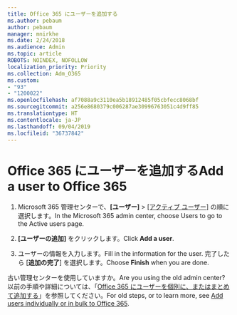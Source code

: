```yaml
---
title: Office 365 にユーザーを追加する
ms.author: pebaum
author: pebaum
manager: mnirkhe
ms.date: 2/24/2018
ms.audience: Admin
ms.topic: article
ROBOTS: NOINDEX, NOFOLLOW
localization_priority: Priority
ms.collection: Adm_O365
ms.custom:
- "93"
- "1200022"
ms.openlocfilehash: af7088a9c3110ea5b18912485f05cbfecc8068bf
ms.sourcegitcommit: a256e8680379c006287ae30996763051c4d9ff85
ms.translationtype: HT
ms.contentlocale: ja-JP
ms.lasthandoff: 09/04/2019
ms.locfileid: "36737842"
---
```

# <a name="add-a-user-to-office-365"></a><span data-ttu-id="6af83-102">Office 365 にユーザーを追加する</span><span class="sxs-lookup"><span data-stu-id="6af83-102">Add a user to Office 365</span></span>

1. <span data-ttu-id="6af83-103">Microsoft 365 管理センターで、**[ユーザー]**  >   [[アクティブ ユーザー]](https://admin.microsoft.com/Adminportal/Home?source=applauncher#/users) の順に選択します。</span><span class="sxs-lookup"><span data-stu-id="6af83-103">In the Microsoft 365 admin center, choose Users to go to the Active users page.</span></span>

2. <span data-ttu-id="6af83-104">**[ユーザーの追加]** をクリックします。</span><span class="sxs-lookup"><span data-stu-id="6af83-104">Click **Add a user**.</span></span>

3. <span data-ttu-id="6af83-105">ユーザーの情報を入力します。</span><span class="sxs-lookup"><span data-stu-id="6af83-105">Fill in the information for the user.</span></span> <span data-ttu-id="6af83-106">完了したら [**追加の完了**] を選択します。</span><span class="sxs-lookup"><span data-stu-id="6af83-106">Choose **Finish** when you are done.</span></span>

<span data-ttu-id="6af83-107">古い管理センターを使用していますか。</span><span class="sxs-lookup"><span data-stu-id="6af83-107">Are you using the old admin center?</span></span> <span data-ttu-id="6af83-108">以前の手順や詳細については、「[Office 365 にユーザーを個別に、またはまとめて追加する](https://docs.microsoft.com/office365/admin/add-users/add-users)」を参照してください。</span><span class="sxs-lookup"><span data-stu-id="6af83-108">For old steps, or to learn more, see [ Add users individually or in bulk to Office 365](https://docs.microsoft.com/office365/admin/add-users/add-users).</span></span>
  